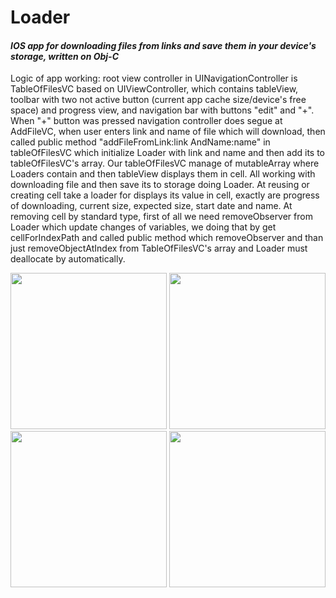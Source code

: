 # Loader

#### *IOS app for downloading files from links and save them in your device's storage, written on Obj-C*

Logic of app working: root view controller in UINavigationController is TableOfFilesVC based on UIViewController, which contains tableView, toolbar with two not active button (current app cache size/device's free space) and progress view, and navigation bar with buttons "edit" and "+". When "+" button was pressed navigation controller does segue at AddFileVC, when user enters link and name of file which will download, then called public method "addFileFromLink:link AndName:name" in tableOfFilesVC which initialize Loader with link and name and then add its to tableOfFilesVC's array. Our tableOfFilesVC manage of mutableArray where Loaders contain and then tableView displays them in cell.
All working with downloading file and then save its to storage doing Loader. 
At reusing or creating cell take a loader for displays its value in cell, exactly are progress of downloading, current size, expected size, start date and name. At removing cell by standard type, first of all we need removeObserver from Loader which update changes of variables, we doing that by get cellForIndexPath and called public method which removeObserver and than just removeObjectAtIndex from TableOfFilesVC's array and Loader must deallocate by automatically. 

<img src="https://pp.vk.me/c836420/v836420107/da15/czbKWWwVIok.jpg" width="250">          
<img src="https://pp.vk.me/c836420/v836420107/da0c/B2b2wHD-RJc.jpg" width="250">        
<img src="https://pp.vk.me/c836420/v836420107/d9fa/OeeJ3pDckFA.jpg" width="250">        
<img src="https://pp.vk.me/c836420/v836420107/d9f1/J43Auj3PtCs.jpg" width="250">        
